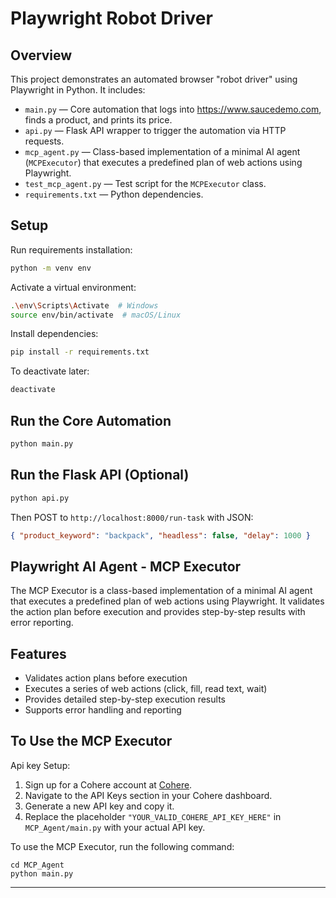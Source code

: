# Playwright Robot Driver

## Overview

This project demonstrates an automated browser "robot driver" using Playwright in Python.
It includes:

-   `main.py` — Core automation that logs into https://www.saucedemo.com, finds a product, and prints its price.
-   `api.py` — Flask API wrapper to trigger the automation via HTTP requests.
-   `mcp_agent.py` — Class-based implementation of a minimal AI agent (`MCPExecutor`) that executes a predefined plan of web actions using Playwright.
-   `test_mcp_agent.py` — Test script for the `MCPExecutor` class.
-   `requirements.txt` — Python dependencies.

## Setup

Run requirements installation:

```bash
python -m venv env
```

Activate a virtual environment:

```bash
.\env\Scripts\Activate  # Windows
source env/bin/activate  # macOS/Linux
```

Install dependencies:

```bash
pip install -r requirements.txt
```

To deactivate later:

```bash
deactivate
```

## Run the Core Automation

```bash
python main.py
```

## Run the Flask API (Optional)

```bash
python api.py
```

Then POST to `http://localhost:8000/run-task` with JSON:

```json
{ "product_keyword": "backpack", "headless": false, "delay": 1000 }
```

##

## Playwright AI Agent - MCP Executor

The MCP Executor is a class-based implementation of a minimal AI agent that executes a predefined plan of web actions using Playwright. It validates the action plan before execution and provides step-by-step results with error reporting.

## Features

-   Validates action plans before execution
-   Executes a series of web actions (click, fill, read text, wait)
-   Provides detailed step-by-step execution results
-   Supports error handling and reporting

## To Use the MCP Executor

Api key Setup:

1. Sign up for a Cohere account at [Cohere](https://cohere.com/).
2. Navigate to the API Keys section in your Cohere dashboard.
3. Generate a new API key and copy it.
4. Replace the placeholder `"YOUR_VALID_COHERE_API_KEY_HERE"` in `MCP_Agent/main.py` with your actual API key.

To use the MCP Executor, run the following command:

```
cd MCP_Agent
python main.py
```

---
